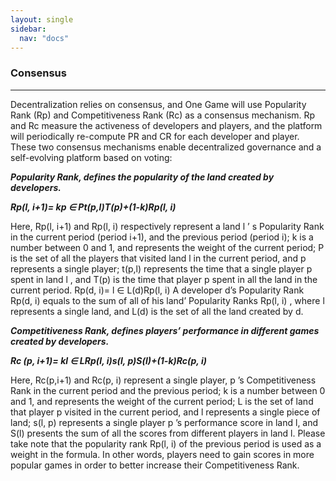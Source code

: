 ```yaml
---
layout: single
sidebar:
  nav: "docs"
---
```


### Consensus 
-----------------------------

Decentralization relies on consensus, and One Game will use Popularity Rank (Rp) and Competitiveness Rank (Rc) as a consensus mechanism.   Rp and Rc measure the activeness of developers and players, and the platform will periodically re-compute PR and CR for each developer and player.
These two consensus mechanisms enable decentralized governance and a self-evolving platform based on voting:

***Popularity Rank, defines the popularity of the land created by developers.***

***Rp(l, i+1)= kp ∈ Pt(p,l)T(p)+(1-k)Rp(l, i)***

Here, Rp(l, i+1) and Rp(l, i) respectively represent a land l ’ s Popularity Rank in the current period (period  i+1), and the previous period (period i); k is a number between 0 and 1, and represents the weight of the current period; P is the set of all the players that visited land l in the current period, and p represents a single player; t(p,l) represents the time that a single player p spent in land l , and T(p) is the time that player p spent in all the land in the current period.
Rp(d, i)= l ∈ L(d)Rp(l, i)
A developer d’s Popularity Rank Rp(d, i) equals to the sum of all of his land’ Popularity Ranks Rp(l, i) , where l represents a single land, and L(d) is the set of all the land created by d. 

***Competitiveness Rank, defines players’ performance in different games created by developers.***

***Rc (p, i+1)= kl ∈ LRp(l, i)s(l, p)S(l)+(1-k)Rc(p, i)***

Here, Rc(p,i+1) and Rc(p, i) represent a single player, p ’s Competitiveness Rank in the current period and the previous period; k is a number between 0 and 1, and represents the weight of the current period; L is the set of land that player p visited in the current period, and l represents a single piece of land; s(l, p) represents a single player p ’s performance score in land l, and S(l) presents the sum of all the scores from different players in land l.
Please take note that the popularity rank Rp(l, i) of the previous period is used as a weight in the formula. In other words, players need to gain scores in more popular games in order to better increase their Competitiveness Rank. 
